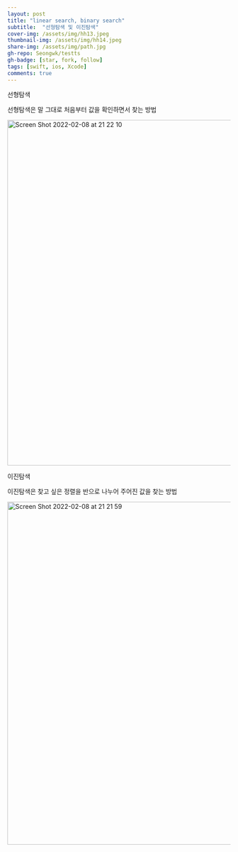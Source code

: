 ```yaml
---
layout: post
title: "linear search, binary search" 
subtitle:  "선형탐색 및 이진탐색"
cover-img: /assets/img/hh13.jpeg
thumbnail-img: /assets/img/hh14.jpeg
share-img: /assets/img/path.jpg
gh-repo: Seongwk/testts
gh-badge: [star, fork, follow]
tags: [swift, ios, Xcode]
comments: true
---
```


선형탐색

선형탐색은 말 그대로 처음부터 값을 확인하면서 찾는 방법

<img width="780" alt="Screen Shot 2022-02-08 at 21 22 10" src="https://user-images.githubusercontent.com/40172001/152986472-100daf46-a597-40bf-802b-df9695fb4a19.png">


이진탐색

이진탐색은 찾고 싶은 정렬을 반으로 나누어 주어진 값을 찾는 방법

<img width="774" alt="Screen Shot 2022-02-08 at 21 21 59" src="https://user-images.githubusercontent.com/40172001/152986521-d8325eaf-fb81-4871-95a8-3deedd2940df.png">
